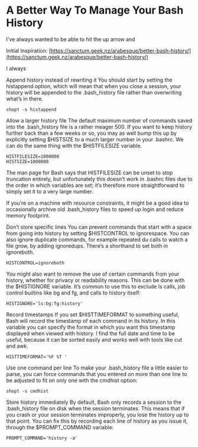 # A Better Way To Manage Your Bash History

I've always wanted to be able to hit the up arrow and 

Initial Inspiration: [https://sanctum.geek.nz/arabesque/better-bash-history/](https://sanctum.geek.nz/arabesque/better-bash-history/)

I always

Append history instead of rewriting it
You should start by setting the histappend option, which will mean that when you close a session, your history will be appended to the .bash_history file rather than overwriting what’s in there.
```
shopt -s histappend
```
Allow a larger history file
The default maximum number of commands saved into the .bash_history file is a rather meager 500. If you want to keep history further back than a few weeks or so, you may as well bump this up by explicitly setting $HISTSIZE to a much larger number in your .bashrc. We can do the same thing with the $HISTFILESIZE variable.
```
HISTFILESIZE=1000000
HISTSIZE=1000000
```
The man page for Bash says that HISTFILESIZE can be unset to stop truncation entirely, but unfortunately this doesn’t work in .bashrc files due to the order in which variables are set; it’s therefore more straightforward to simply set it to a very large number.

If you’re on a machine with resource constraints, it might be a good idea to occasionally archive old .bash_history files to speed up login and reduce memory footprint.

Don’t store specific lines
You can prevent commands that start with a space from going into history by setting $HISTCONTROL to ignorespace. You can also ignore duplicate commands, for example repeated du calls to watch a file grow, by adding ignoredups. There’s a shorthand to set both in ignoreboth.
```
HISTCONTROL=ignoreboth
```
You might also want to remove the use of certain commands from your history, whether for privacy or readability reasons. This can be done with the $HISTIGNORE variable. It’s common to use this to exclude ls calls, job control builtins like bg and fg, and calls to history itself:
```
HISTIGNORE='ls:bg:fg:history'
```
Record timestamps
If you set $HISTTIMEFORMAT to something useful, Bash will record the timestamp of each command in its history. In this variable you can specify the format in which you want this timestamp displayed when viewed with history. I find the full date and time to be useful, because it can be sorted easily and works well with tools like cut and awk.
```
HISTTIMEFORMAT='%F %T '
```
Use one command per line
To make your .bash_history file a little easier to parse, you can force commands that you entered on more than one line to be adjusted to fit on only one with the cmdhist option:
```
shopt -s cmdhist
```
Store history immediately
By default, Bash only records a session to the .bash_history file on disk when the session terminates. This means that if you crash or your session terminates improperly, you lose the history up to that point. You can fix this by recording each line of history as you issue it, through the $PROMPT_COMMAND variable:
```
PROMPT_COMMAND='history -a'
```
